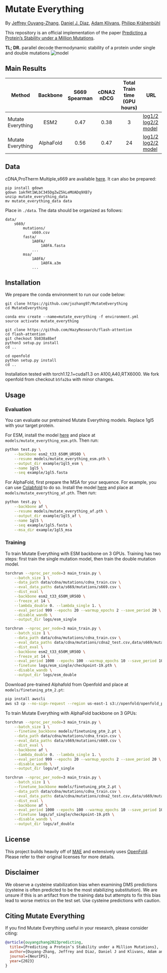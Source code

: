 # Mutate Everything

By [Jeffrey Ouyang-Zhang](https://jozhang97.github.io/),  [Daniel J. Diaz](http://danny305.github.io), [Adam Klivans](https://www.cs.utexas.edu/users/klivans/), [Philipp Krähenbühl](http://www.philkr.net/)

This repository is an official implementation of the paper [Predicting a Protein’s Stability under a Million Mutations](https://arxiv.org/abs/2310.12979).

**TL; DR.** parallel decode thermodynamic stability of a protein under single and double mutations
![model](figs/model.jpeg)

## Main Results

| Method | Backbone | S669 Spearman | cDNA2 nDCG | Total Train time (GPU hours) | URL |
|---------------------------|:--------:|:------:|:------------------------------------:|:------------------------------:|-----------------------------------------------------------------------------------------------------------------------------------------------------------------------------------------------------------------------------------------|
| Mutate Everything | ESM2      | 0.47 | 0.38 | 3 | [log1/2](https://drive.google.com/file/d/1s2OOuJ1wVrKoy8zI8Oyh11ouEzt-Nq1o/view?usp=share_link) [log2/2](https://drive.google.com/file/d/1fR1OYP95nMq2TlquCwTzmOFVGvGE8QYQ/view?usp=sharing) [model](https://utexas.box.com/s/giodqufy5idqfv3apgbxtevfd8q7nytw) |
| Mutate Everything | AlphaFold | 0.56 | 0.47 | 24 | [log1/2](https://drive.google.com/file/d/1UN6vP-fkgpvBua_4J4OWoU6uWQy8d3Zf/view?usp=sharing) [log2/2](https://drive.google.com/file/d/1O8DsRFgJ5hh93Ua4W8gj_M_AFvLkGfLS/view?usp=sharing) [model](https://utexas.box.com/s/xr2dka1oiykysr8dpxw159w650k97s01) |

## Data
cDNA,ProTherm Multiple,s669 are available [here](https://drive.google.com/drive/folders/1psp5LBnAWpwkzGtsWD9SJgauo8xX_eaK?usp=sharing). It can also be prepared:
```
pip install gdown
gdown 1akfHt1WLbC345DgZwZ5kLeMUADq9XB7y
unzip mutate_everything_data
mv mutate_everything_data data
```

Place in `./data`. The data should be organized as follows:

```
data/
    s669/
        mutations/
            s669.csv
        fasta/
            1A0FA/
                1A0FA.fasta
            ...
        msa/
            1A0FA/
                1A0FA.a3m
            ...
```


## Installation

We prepare the conda environment to run our code below:
```
git clone https://github.com/jozhang97/MutateEverything
cd MutateEverything

conda env create --name=mutate_everything -f environment.yml
source activate mutate_everything

git clone https://github.com/HazyResearch/flash-attention
cd flash-attention
git checkout 5b838a8bef
python3 setup.py install
cd ..

cd openfold
python setup.py install
cd ..
```
Installation tested with torch1.12.1+cuda11.3 on A100,A40,RTX6000. We fork openfold from checkout `b5fa2ba` with minor changes.

## Usage

### Evaluation

You can evaluate our pretrained Mutate Everything models. Replace 1gl5 with your target protein.

For ESM, install the model [here](https://utexas.box.com/s/giodqufy5idqfv3apgbxtevfd8q7nytw) and place at `models/mutate_everything_esm.pth`. Then run:
```bash
python test.py \
    --backbone esm2_t33_650M_UR50D \
    --resume models/mutate_everything_esm.pth \
    --output_dir example/1gl5_esm \
    --name 1gl5 \
    --seq example/1gl5.fasta
```

For AlphaFold, first prepare the MSA for your sequence. For example, you can use [Colabfold](https://colab.research.google.com/github/sokrypton/ColabFold/blob/main/batch/AlphaFold2_batch.ipynb) to do so. Install the model [here](https://utexas.box.com/s/xr2dka1oiykysr8dpxw159w650k97s01) and place at `models/mutate_everything_af.pth`. Then run:
```bash
python test.py \
    --backbone af \
    --resume models/mutate_everything_af.pth \
    --output_dir example/1gl5_af \
    --name 1gl5 \
    --seq example/1gl5.fasta \
    --msa_dir example/1gl5_msa
```

### Training
To train Mutate Everything with ESM backbone on 3 GPUs. Training has two steps: first train the single mutation model, then train the double mutation model.
```bash
torchrun --nproc_per_node=3 main_train.py \
    --batch_size 1 \
    --data_path data/cdna/mutations/cdna_train.csv \
    --eval_data_paths data/s669/mutations/s669.csv \
    --dist_eval \
    --backbone esm2_t33_650M_UR50D \
    --freeze_at 14 \
    --lambda_double 0. --lambda_single 1. \
    --eval_period 999 --epochs 20 --warmup_epochs 2 --save_period 20 \
    --disable_wandb \
    --output_dir logs/esm_single

torchrun --nproc_per_node=3 main_train.py \
    --batch_size 1 \
    --data_path data/cdna/mutations/cdna_train.csv \
    --eval_data_paths data/cdna/mutations/cdna2_test.csv,data/s669/mutations/s669.csv,data/protherm/mutations/protherm_multiple.csv \
    --dist_eval \
    --backbone esm2_t33_650M_UR50D \
    --freeze_at 14 \
    --eval_period 1000 --epochs 100 --warmup_epochs 10 --save_period 100 \
    --finetune logs/esm_single/checkpoint-19.pth \
    --disable_wandb \
    --output_dir logs/esm_double
```

Download pre-trained Alphafold from Openfold and place at `models/finetuning_ptm_2.pt`:
```bash
pip install awscli
aws s3 cp --no-sign-request --region us-east-1 s3://openfold/openfold_params/ ./models --recursive
```
To train Mutate Everything with AlphaFold backbone on 3 GPUs:
```bash
torchrun --nproc_per_node=3 main_train.py \
    --batch_size 1 \
    --finetune_backbone models/finetuning_ptm_2.pt \
    --data_path data/cdna/mutations/cdna_train.csv \
    --eval_data_paths data/s669/mutations/s669.csv \
    --dist_eval \
    --backbone af \
    --lambda_double 0. --lambda_single 1. \
    --eval_period 999 --epochs 20 --warmup_epochs 2 --save_period 20 \
    --disable_wandb \
    --output_dir logs/af_single

torchrun --nproc_per_node=3 main_train.py \
    --batch_size 1 \
    --finetune_backbone models/finetuning_ptm_2.pt \
    --data_path data/cdna/mutations/cdna_train.csv \
    --eval_data_paths data/cdna/mutations/cdna2_test.csv,data/s669/mutations/s669.csv,data/protherm/mutations/protherm_multiple.csv \
    --dist_eval \
    --backbone af \
    --eval_period 1000 --epochs 100 --warmup_epochs 10 --save_period 100 \
    --finetune logs/af_single/checkpoint-19.pth \
    --disable_wandb \
    --output_dir logs/af_double
```

## License

This project builds heavily off of [MAE](https://github.com/facebookresearch/mae) and extensively uses [OpenFold](https://github.com/aqlaboratory/openfold/). Please refer to their original licenses for more details.

## Disclaimer
We observe a cysteine stabilization bias when examining DMS predictions (cysteine is often predicted to be the most stabilizing substitution). We are unsure if this is an artifact from the training data but attempts to fix this bias lead to worse metrics on the test set. Use cysteine predictions with caution.

## Citing Mutate Everything
If you find Mutate Everything useful in your research, please consider citing:

```bibtex
@article{ouyangzhang2023predicting,
  title={Predicting a Protein’s Stability under a Million Mutations},
  author={Ouyang-Zhang, Jeffrey and Diaz, Daniel J and Klivans, Adam and Kr{\"a}henb{\"u}hl, Philipp},
  journal={NeurIPS},
  year={2023}
}
```
